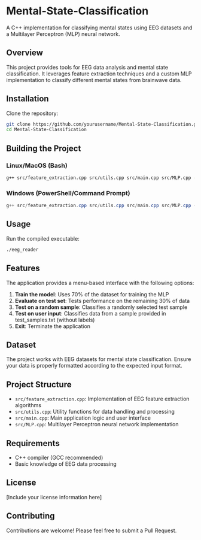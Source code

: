 # Mental-State-Classification

A C++ implementation for classifying mental states using EEG datasets and a Multilayer Perceptron (MLP) neural network.

## Overview

This project provides tools for EEG data analysis and mental state classification. It leverages feature extraction techniques and a custom MLP implementation to classify different mental states from brainwave data.

## Installation

Clone the repository:
```bash
git clone https://github.com/yourusername/Mental-State-Classification.git
cd Mental-State-Classification
```

## Building the Project

### Linux/MacOS (Bash)
```bash
g++ src/feature_extraction.cpp src/utils.cpp src/main.cpp src/MLP.cpp -o eeg_reader
```

### Windows (PowerShell/Command Prompt)
```powershell
g++ src/feature_extraction.cpp src/utils.cpp src/main.cpp src/MLP.cpp -o eeg_reader
```

## Usage

Run the compiled executable:
```bash
./eeg_reader
```

## Features

The application provides a menu-based interface with the following options:

1. **Train the model**: Uses 70% of the dataset for training the MLP
2. **Evaluate on test set**: Tests performance on the remaining 30% of data
3. **Test on a random sample**: Classifies a randomly selected test sample
4. **Test on user input**: Classifies data from a sample provided in test_samples.txt (without labels)
5. **Exit**: Terminate the application

## Dataset

The project works with EEG datasets for mental state classification. Ensure your data is properly formatted according to the expected input format.

## Project Structure

- `src/feature_extraction.cpp`: Implementation of EEG feature extraction algorithms
- `src/utils.cpp`: Utility functions for data handling and processing
- `src/main.cpp`: Main application logic and user interface
- `src/MLP.cpp`: Multilayer Perceptron neural network implementation

## Requirements

- C++ compiler (GCC recommended)
- Basic knowledge of EEG data processing

## License

[Include your license information here]

## Contributing

Contributions are welcome! Please feel free to submit a Pull Request.


